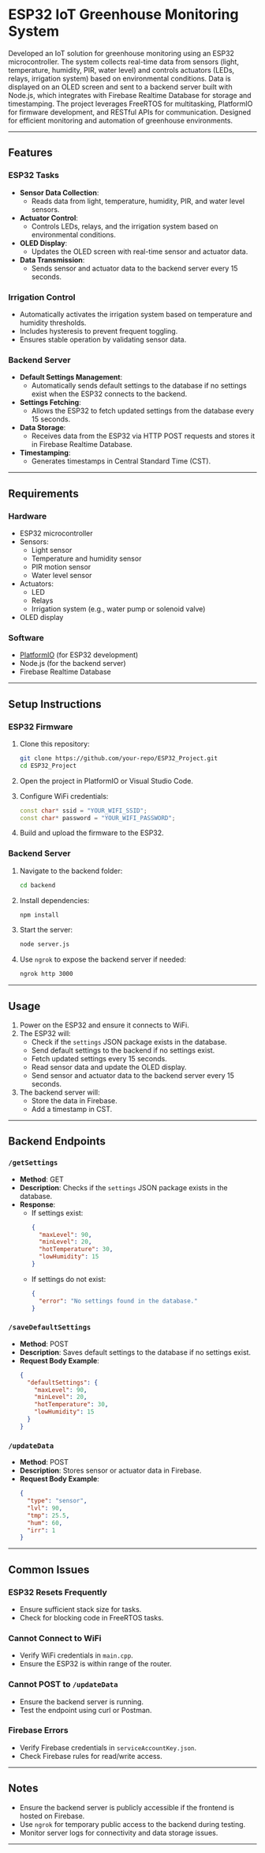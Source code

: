 # ESP32 IoT Greenhouse Monitoring System

Developed an IoT solution for greenhouse monitoring using an ESP32 microcontroller. The system collects real-time data from sensors (light, temperature, humidity, PIR, water level) and controls actuators (LEDs, relays, irrigation system) based on environmental conditions. Data is displayed on an OLED screen and sent to a backend server built with Node.js, which integrates with Firebase Realtime Database for storage and timestamping. The project leverages FreeRTOS for multitasking, PlatformIO for firmware development, and RESTful APIs for communication. Designed for efficient monitoring and automation of greenhouse environments.

---

## Features

### ESP32 Tasks
- **Sensor Data Collection**:
  - Reads data from light, temperature, humidity, PIR, and water level sensors.
- **Actuator Control**:
  - Controls LEDs, relays, and the irrigation system based on environmental conditions.
- **OLED Display**:
  - Updates the OLED screen with real-time sensor and actuator data.
- **Data Transmission**:
  - Sends sensor and actuator data to the backend server every 15 seconds.

### Irrigation Control
- Automatically activates the irrigation system based on temperature and humidity thresholds.
- Includes hysteresis to prevent frequent toggling.
- Ensures stable operation by validating sensor data.

### Backend Server
- **Default Settings Management**:
  - Automatically sends default settings to the database if no settings exist when the ESP32 connects to the backend.
- **Settings Fetching**:
  - Allows the ESP32 to fetch updated settings from the database every 15 seconds.
- **Data Storage**:
  - Receives data from the ESP32 via HTTP POST requests and stores it in Firebase Realtime Database.
- **Timestamping**:
  - Generates timestamps in Central Standard Time (CST).

---

## Requirements

### Hardware
- ESP32 microcontroller
- Sensors:
  - Light sensor
  - Temperature and humidity sensor
  - PIR motion sensor
  - Water level sensor
- Actuators:
  - LED
  - Relays
  - Irrigation system (e.g., water pump or solenoid valve)
- OLED display

### Software
- [PlatformIO](https://platformio.org/) (for ESP32 development)
- Node.js (for the backend server)
- Firebase Realtime Database

---

## Setup Instructions

### ESP32 Firmware

1. Clone this repository:
   ```bash
   git clone https://github.com/your-repo/ESP32_Project.git
   cd ESP32_Project
   ```

2. Open the project in PlatformIO or Visual Studio Code.

3. Configure WiFi credentials:
   ```cpp
   const char* ssid = "YOUR_WIFI_SSID";
   const char* password = "YOUR_WIFI_PASSWORD";
   ```

4. Build and upload the firmware to the ESP32.

### Backend Server

1. Navigate to the backend folder:
   ```bash
   cd backend
   ```

2. Install dependencies:
   ```bash
   npm install
   ```

3. Start the server:
   ```bash
   node server.js
   ```

4. Use `ngrok` to expose the backend server if needed:
   ```bash
   ngrok http 3000
   ```

---

## Usage

1. Power on the ESP32 and ensure it connects to WiFi.
2. The ESP32 will:
   - Check if the `settings` JSON package exists in the database.
   - Send default settings to the backend if no settings exist.
   - Fetch updated settings every 15 seconds.
   - Read sensor data and update the OLED display.
   - Send sensor and actuator data to the backend server every 15 seconds.
3. The backend server will:
   - Store the data in Firebase.
   - Add a timestamp in CST.

---

## Backend Endpoints

### `/getSettings`
- **Method**: GET
- **Description**: Checks if the `settings` JSON package exists in the database.
- **Response**:
  - If settings exist:
    ```json
    {
      "maxLevel": 90,
      "minLevel": 20,
      "hotTemperature": 30,
      "lowHumidity": 15
    }
    ```
  - If settings do not exist:
    ```json
    {
      "error": "No settings found in the database."
    }
    ```

### `/saveDefaultSettings`
- **Method**: POST
- **Description**: Saves default settings to the database if no settings exist.
- **Request Body Example**:
  ```json
  {
    "defaultSettings": {
      "maxLevel": 90,
      "minLevel": 20,
      "hotTemperature": 30,
      "lowHumidity": 15
    }
  }
  ```

### `/updateData`
- **Method**: POST
- **Description**: Stores sensor or actuator data in Firebase.
- **Request Body Example**:
  ```json
  {
    "type": "sensor",
    "lvl": 90,
    "tmp": 25.5,
    "hum": 60,
    "irr": 1
  }
  ```

---

## Common Issues

### ESP32 Resets Frequently
- Ensure sufficient stack size for tasks.
- Check for blocking code in FreeRTOS tasks.

### Cannot Connect to WiFi
- Verify WiFi credentials in `main.cpp`.
- Ensure the ESP32 is within range of the router.

### Cannot POST to `/updateData`
- Ensure the backend server is running.
- Test the endpoint using curl or Postman.

### Firebase Errors
- Verify Firebase credentials in `serviceAccountKey.json`.
- Check Firebase rules for read/write access.

---

## Notes
- Ensure the backend server is publicly accessible if the frontend is hosted on Firebase.
- Use `ngrok` for temporary public access to the backend during testing.
- Monitor server logs for connectivity and data storage issues.

---